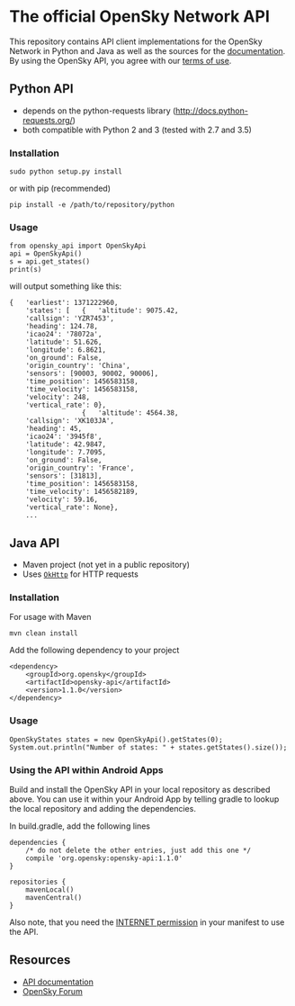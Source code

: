 # The official OpenSky Network API

This repository contains API client implementations for the OpenSky Network in
Python and Java as well as the sources for the [documentation](https://opensky-network.org/apidoc). By using the OpenSky API, you agree with our [terms of use](https://opensky-network.org/about/terms-of-use).



## Python API

* depends on the python-requests library (http://docs.python-requests.org/)
* both compatible with Python 2 and 3 (tested with 2.7 and 3.5)

### Installation

```
sudo python setup.py install
```

or with pip (recommended)

```
pip install -e /path/to/repository/python
```

### Usage

```
from opensky_api import OpenSkyApi
api = OpenSkyApi()
s = api.get_states()
print(s)
```

will output something like this:

```
{   'earliest': 1371222960,
    'states': [   {   'altitude': 9075.42,
    'callsign': 'YZR7453',
    'heading': 124.78,
    'icao24': '78072a',
    'latitude': 51.626,
    'longitude': 6.8621,
    'on_ground': False,
    'origin_country': 'China',
    'sensors': [90003, 90002, 90006],
    'time_position': 1456583158,
    'time_velocity': 1456583158,
    'velocity': 248,
    'vertical_rate': 0},
                  {   'altitude': 4564.38,
    'callsign': 'XK103JA',
    'heading': 45,
    'icao24': '3945f8',
    'latitude': 42.9847,
    'longitude': 7.7095,
    'on_ground': False,
    'origin_country': 'France',
    'sensors': [31813],
    'time_position': 1456583158,
    'time_velocity': 1456582189,
    'velocity': 59.16,
    'vertical_rate': None},
    ...
```


## Java API

* Maven project (not yet in a public repository)
* Uses [```OkHttp```](https://square.github.io/okhttp/) for HTTP requests

### Installation

For usage with Maven

```
mvn clean install
```

Add the following dependency to your project

```
<dependency>
    <groupId>org.opensky</groupId>
    <artifactId>opensky-api</artifactId>
    <version>1.1.0</version>
</dependency>
```

### Usage

```
OpenSkyStates states = new OpenSkyApi().getStates(0);
System.out.println("Number of states: " + states.getStates().size());
```

### Using the API within Android Apps

Build and install the OpenSky API in your local repository as described above.
You can use it within your Android App by telling gradle to lookup the local repository and adding the dependencies.

In build.gradle, add the following lines

    dependencies {
        /* do not delete the other entries, just add this one */
        compile 'org.opensky:opensky-api:1.1.0'
    }

    repositories {
        mavenLocal()
        mavenCentral()
    }

Also note, that you need the [INTERNET permission](https://developer.android.com/training/basics/network-ops/connecting.html) in your manifest to use the API.

## Resources

* [API documentation](https://opensky-network.org/apidoc)
* [OpenSky Forum](https://opensky-network.org/forum)

